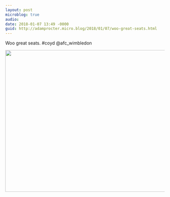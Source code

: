 ```yaml
---
layout: post
microblog: true
audio: 
date: 2018-01-07 13:49 -0000
guid: http://adamprocter.micro.blog/2018/01/07/woo-great-seats.html
---
```

Woo great seats. #coyd @afc_wimbledon

<img src="http://discursive.adamprocter.co.uk/uploads/2018/79e2752c43.jpg" width="600" height="449" />
